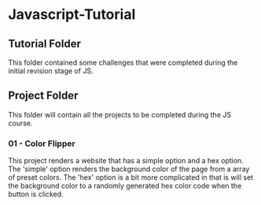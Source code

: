 # Javascript-Tutorial

## Tutorial Folder
This folder contained some challenges that were completed during the initial revision stage of JS. 

## Project Folder
This folder will contain all the projects to be completed during the JS course. 

### 01 - Color Flipper
This project renders a website that has a simple option and a hex option. 
The 'simple' option renders the background color of the page from a array of preset colors. 
The 'hex' option is a bit more complicated in that is will set the background color to a randomly generated hex color code when the button is clicked.  
